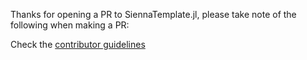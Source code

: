 Thanks for opening a PR to SiennaTemplate.jl, please take note of the following when making a PR:

Check the [contributor guidelines](https://nrel-sienna.github.io/PowerSystems.jl/stable/api/developer_guidelines/)


